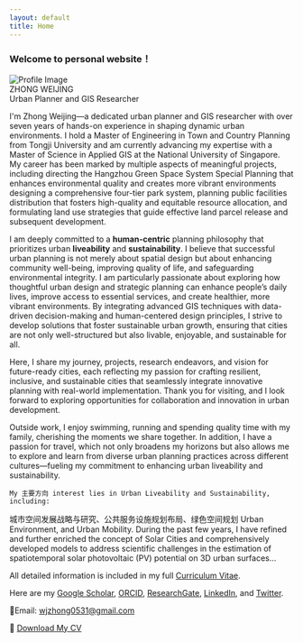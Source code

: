 ```yaml
---
layout: default
title: Home
---
```


### Welcome to personal website！

<div class="profile">
    <img src="{{ '/images/profile.jpg' | relative_url }}" alt="Profile Image" class="profile-img">
    <div class="profile-info">
        <div class="profile-name">ZHONG WEIJING</div>
        <div class="profile-title">Urban Planner and GIS Researcher</div>
    </div>
</div>

I'm Zhong Weijing—a dedicated urban planner and GIS researcher with over seven years of hands-on experience in shaping dynamic urban environments. I hold a Master of Engineering in Town and Country Planning from Tongji University and am currently advancing my expertise with a Master of Science in Applied GIS at the National University of Singapore. My career has been marked by multiple aspects of meaningful projects, including directing the Hangzhou Green Space System Special Planning that enhances environmental quality and creates more vibrant environments designing a comprehensive four-tier park system, planning public facilities distribution that fosters high-quality and equitable resource allocation, and formulating land use strategies that guide effective land parcel release and subsequent development. 

I am deeply committed to a **human-centric** planning philosophy that prioritizes urban **liveability** and **sustainability**. I believe that successful urban planning is not merely about spatial design but about enhancing community well-being, improving quality of life, and safeguarding environmental integrity. I am particularly passionate about exploring how thoughtful urban design and strategic planning can enhance people’s daily lives, improve access to essential services, and create healthier, more vibrant environments. By integrating advanced GIS techniques with data-driven decision-making and human-centered design principles, I strive to develop solutions that foster sustainable urban growth, ensuring that cities are not only well-structured but also livable, enjoyable, and sustainable for all.

Here, I share my journey, projects, research endeavors, and vision for future-ready cities, each reflecting my passion for crafting resilient, inclusive, and sustainable cities that seamlessly integrate innovative planning with real-world implementation. 
Thank you for visiting, and I look forward to exploring opportunities for collaboration and innovation in urban development.

Outside work, I enjoy swimming, running and spending quality time with my family, cherishing the moments we share together. In addition, I have a passion for travel, which not only broadens my horizons but also allows me to explore and learn from diverse urban planning practices across different cultures—fueling my commitment to enhancing urban liveability and sustainability.

    
    My 主要方向 interest lies in Urban Liveability and Sustainability, including:
   城市空间发展战略与研究、公共服务设施规划布局、绿色空间规划
    Urban Environment, and Urban Mobility. During the past few years, I have refined and further enriched 
    the concept of Solar Cities and comprehensively developed models to address scientific challenges in the estimation 
    of spatiotemporal solar photovoltaic (PV) potential on 3D urban surfaces...

<p>All detailed information is included in my full <a href="#">Curriculum Vitae</a>.</p>

<p class="links">
    Here are my 
    <a href="#">Google Scholar</a>, 
    <a href="#">ORCID</a>, 
    <a href="#">ResearchGate</a>, 
    <a href="#">LinkedIn</a>, and 
    <a href="#">Twitter</a>.
</p>

<p> 📧Email: <a href="wjzhong0531@gmail.com">wjzhong0531@gmail.com</a></p>


📄 [Download My CV](/docs/assets/cv.pdf)
